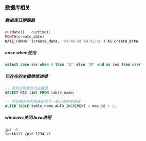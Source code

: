 ### 数据库相关

##### 数据库日期函数

```sql
curdate()   curtime()
MONTH(create_date)  
DATE_FORMAT (create_date, '%Y-%m-%d %H:%i:%s') AS create_date
```

##### case when使用

```sql
select case sex when 0 then '女' else '男' end as sex from user
```

##### 已存在的主键继续递增

```sql
-- 查找当前最大的主键值
SELECT MAX (id) FROM table_name;

-- 将自增长序列值更新为下一条记录的主键值
ALTER TABLE table_name AUTO_INCREMENT = max_id + 1;
```

##### windows关闭Java进程

```shell
jps -l
taskkill /pid 1234 /f
```

